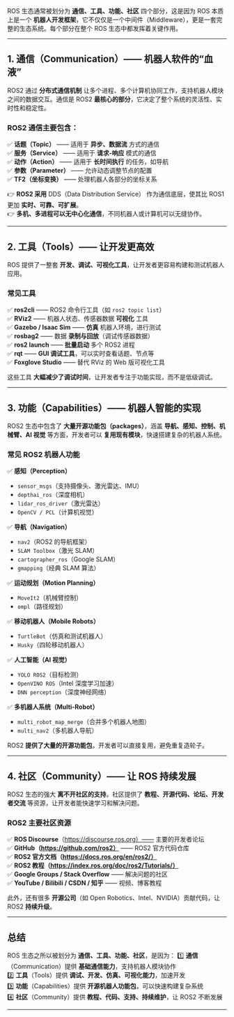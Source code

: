 ROS 生态通常被划分为 **通信、工具、功能、社区** 四个部分，这是因为 ROS 本质上是一个 **机器人开发框架**，它不仅仅是一个中间件（Middleware），更是一套完整的生态系统。每个部分在整个 ROS 生态中都发挥着关键作用。

---

## **1. 通信（Communication）—— 机器人软件的“血液”**
ROS2 通过 **分布式通信机制** 让多个进程、多个计算机协同工作，支持机器人模块之间的数据交互。通信是 ROS2 **最核心的部分**，它决定了整个系统的灵活性、实时性和稳定性。

### **ROS2 通信主要包含：**
✅ **话题（Topic）** —— 适用于 **异步、数据流** 方式的通信  
✅ **服务（Service）** —— 适用于 **请求-响应** 模式的通信  
✅ **动作（Action）** —— 适用于 **长时间执行** 的任务，如导航  
✅ **参数（Parameter）** —— 允许动态调整节点的配置  
✅ **TF2（坐标变换）** —— 处理机器人各部分的坐标关系  

👉 **ROS2 采用** DDS（Data Distribution Service） 作为通信底层，使其比 ROS1 更加 **实时、可靠、可扩展**。  
👉 **多机、多进程可以无中心化通信**，不同机器人或计算机可以无缝协作。

---

## **2. 工具（Tools）—— 让开发更高效**
ROS 提供了一整套 **开发、调试、可视化工具**，让开发者更容易构建和测试机器人应用。

### **常见工具**
✅ **ros2cli** —— ROS2 命令行工具（如 `ros2 topic list`）  
✅ **RViz2** —— 机器人状态、传感器数据 **可视化** 工具  
✅ **Gazebo / Isaac Sim** —— **仿真** 机器人环境，进行测试  
✅ **rosbag2** —— 数据 **录制与回放**（调试传感器数据）  
✅ **ros2 launch** —— **批量启动** 多个 ROS2 进程  
✅ **rqt** —— **GUI 调试工具**，可以实时查看话题、节点等  
✅ **Foxglove Studio** —— 替代 RViz 的 Web 版可视化工具  

这些工具 **大幅减少了调试时间**，让开发者专注于功能实现，而不是低级调试。

---

## **3. 功能（Capabilities）—— 机器人智能的实现**
ROS2 生态中包含了 **大量开源功能包（packages）**，涵盖 **导航、感知、控制、机械臂、AI 视觉** 等方面，开发者可以 **复用现有模块**，快速搭建复杂的机器人系统。

### **常见 ROS2 机器人功能**
✅ **感知（Perception）**
   - `sensor_msgs`（支持摄像头、激光雷达、IMU）
   - `depthai_ros`（深度相机）
   - `lidar_ros_driver`（激光雷达）
   - `OpenCV / PCL`（计算机视觉）

✅ **导航（Navigation）**
   - `nav2`（ROS2 的导航框架）
   - `SLAM Toolbox`（激光 SLAM）
   - `cartographer_ros`（Google SLAM）
   - `gmapping`（经典 SLAM 算法）

✅ **运动规划（Motion Planning）**
   - `MoveIt2`（机械臂控制）
   - `ompl`（路径规划）

✅ **移动机器人（Mobile Robots）**
   - `TurtleBot`（仿真和测试机器人）
   - `Husky`（四轮移动机器人）

✅ **人工智能（AI 视觉）**
   - `YOLO ROS2`（目标检测）
   - `OpenVINO ROS`（Intel 深度学习加速）
   - `DNN perception`（深度神经网络）

✅ **多机器人系统（Multi-Robot）**
   - `multi_robot_map_merge`（合并多个机器人地图）
   - `multi_nav2`（多机器人导航）

ROS2 **提供了大量的开源功能包**，开发者可以直接复用，避免重复造轮子。

---

## **4. 社区（Community）—— 让 ROS 持续发展**
ROS2 生态的强大 **离不开社区的支持**。社区提供了 **教程、开源代码、论坛、开发者交流** 等资源，让开发者能快速学习和解决问题。

### **ROS2 主要社区资源**
✅ **ROS Discourse**（https://discourse.ros.org）—— 主要的开发者论坛  
✅ **GitHub（https://github.com/ros2）** —— ROS2 官方代码仓库  
✅ **ROS2 官方文档（https://docs.ros.org/en/ros2/）**  
✅ **ROS2 教程（https://index.ros.org/doc/ros2/Tutorials/）**  
✅ **Google Groups / Stack Overflow** —— 解决问题的社区  
✅ **YouTube / Bilibili / CSDN / 知乎** —— 视频、博客教程  

此外，还有很多 **开源公司**（如 Open Robotics、Intel、NVIDIA）贡献代码，让 ROS2 **持续升级**。

---

## **总结**
ROS 生态之所以被划分为 **通信、工具、功能、社区**，是因为：
1️⃣ **通信**（Communication）提供 **基础通信能力**，支持机器人模块协作  
2️⃣ **工具**（Tools）提供 **调试、开发、仿真、可视化能力**，加速开发  
3️⃣ **功能**（Capabilities）提供 **开源机器人功能包**，可以快速构建复杂系统  
4️⃣ **社区**（Community）提供 **教程、代码、支持、持续维护**，让 ROS2 不断发展  

---
